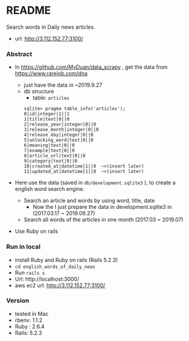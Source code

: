 # README

Search words in Daily news articles.
- url: http://3.112.152.77:3100/

### Abstract

- In https://github.com/MyDuan/data_scrapy , get the data from https://www.rarejob.com/dna
    - just have the data in ~2019.9.27
    - db structure
        - table: `articles`
        ```
        sqlite> pragma table_info('articles');
        0|id|integer|1||1
        1|title|text|0||0
        2|release_year|integer|0||0
        3|release_month|integer|0||0
        4|release_day|integer|0||0
        5|unlocking_word|text|0||0
        6|meaning|text|0||0
        7|example|text|0||0
        8|article_url|text|0||0
        9|category|text|0||0
        10|created_at|datetime|1||0  ~>(insert later)
        11|updated_at|datetime|1||0  ~>(insert later)
        ```

- Here use the data (saved in `db/development.sqlite3` ), to create a english word search engine.
    - Search an article and words by using word, title, date
        - Now the I just prepare the data in development.sqlite3 in (2017.03.17 ~ 2019.09.27)
    - Search all words of the articles in one month (2017.03 ~ 2019.07)
- Use Ruby on rails

### Run in local
- install Ruby and Ruby on rails (Rails 5.2.3)
- `cd english_words_of_daily_news`
- Run `rails s`
- Url: http://localhost:3000/
- aws ec2 url: http://3.112.152.77:3100/

### Version
 - tested in Mac
 - rbenv: 1.1.2
 - Ruby : 2.6.4
 - Rails: 5.2.3
